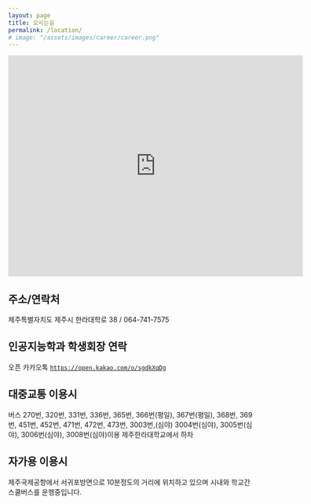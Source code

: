 ```yaml
---
layout: page
title: 오시는길
permalink: /location/
# image: "/assets/images/career/career.png"
---
```


<p><iframe src="https://www.google.com/maps/embed?pb=!1m18!1m12!1m3!1d3327.9349685780767!2d126.47228967633716!3d33.477043847882335!2m3!1f0!2f0!3f0!3m2!1i1024!2i768!4f13.1!3m3!1m2!1s0x350cfa4dc01eaa0b%3A0x31304200144c0d3!2sCheju%20Halla%20University!5e0!3m2!1sen!2skr!4v1695117913820!5m2!1sen!2skr" width="600" height="450" style="border:0;" allowfullscreen="" loading="lazy" referrerpolicy="no-referrer-when-downgrade"></iframe></p>

## 주소/연락처

제주특별자치도 제주시 한라대학로 38 / 064-741-7575

## 인공지능학과 학생회장 연락

오픈 카카오톡 [`https://open.kakao.com/o/sgdkXqDg`](https://open.kakao.com/o/sgdkXqDg)

## 대중교통 이용시

버스 270번, 320번, 331번, 336번, 365번, 366번(평일), 367번(평일), 368번, 369번, 451번, 452번, 471번, 472번, 473번, 3003번,(심야) 3004번(심야), 3005번(심야), 3006번(심야), 3008번(심야)이용 제주한라대학교에서 하차

## 자가용 이용시

제주국제공항에서 서귀포방면으로 10분정도의 거리에 위치하고 있으며 시내와 학교간 스쿨버스를 운행중입니다.
